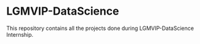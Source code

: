 # LGMVIP-DataScience
This repository contains all the projects done during LGMVIP-DataScience Internship.
